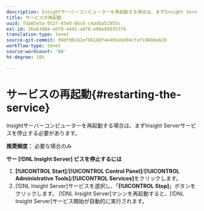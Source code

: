 ```yaml
---
description: Insightサーバーコンピューターを再起動する場合は、まずInsight Serverサービスを停止する必要があります。
title: サービスの再起動
uuid: fda05e5a-9527-43e0-86c8-c4adba51955c
exl-id: 2ba63d84-edf9-4442-a0f8-e08e88935374
translation-type: tm+mt
source-git-commit: d9df90242ef96188f4e4b5e6d04cfef196b0a628
workflow-type: tm+mt
source-wordcount: '60'
ht-degree: 10%

---
```


# サービスの再起動{#restarting-the-service}

Insightサーバーコンピューターを再起動する場合は、まずInsight Serverサービスを停止する必要があります。

**推奨頻度：** 必要な場合のみ

**サー [!DNL Insight Server] ビスを停止するには**

1. **[!UICONTROL Start]**/**[!UICONTROL Control Panel]**/**[!UICONTROL Administrative Tools]**/**[!UICONTROL Services]**&#x200B;をクリックします。
1. [!DNL Insight Server]サービスを選択し、「**[!UICONTROL Stop]**」ボタンをクリックします。
[!DNL Insight Server]マシンを再起動すると、[!DNL Insight Server]サービス開始が自動的に実行されます。
